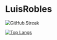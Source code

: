 # LuisRobles

[![GitHub Streak](https://github-readme-streak-stats.herokuapp.com/?user=lusferror)](https://git.io/streak-stats)

[![Top Langs](https://github-readme-stats.vercel.app/api/top-langs/?username=lusferror&exclude_repo=flask_api_todos,instagram_modeling,Flask_1&layout=compact)](https://github.com/anuraghazra/github-readme-stats)
